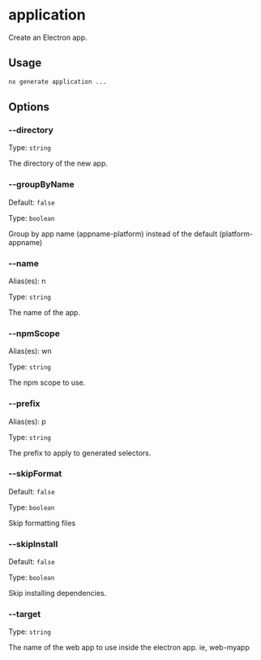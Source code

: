 # application

Create an Electron app.

## Usage

```bash
nx generate application ...

```

## Options

### --directory

Type: `string`

The directory of the new app.

### --groupByName

Default: `false`

Type: `boolean`

Group by app name (appname-platform) instead of the default (platform-appname)

### --name

Alias(es): n

Type: `string`

The name of the app.

### --npmScope

Alias(es): wn

Type: `string`

The npm scope to use.

### --prefix

Alias(es): p

Type: `string`

The prefix to apply to generated selectors.

### --skipFormat

Default: `false`

Type: `boolean`

Skip formatting files

### --skipInstall

Default: `false`

Type: `boolean`

Skip installing dependencies.

### --target

Type: `string`

The name of the web app to use inside the electron app. ie, web-myapp
